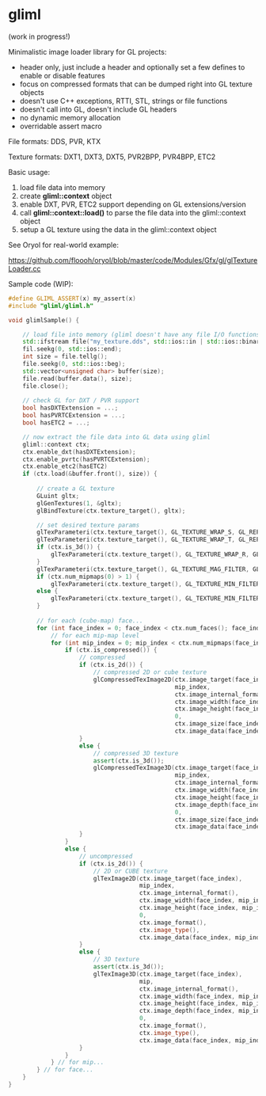 gliml
=====

(work in progress!)

Minimalistic image loader library for GL projects:

- header only, just include a header and optionally set a few defines to enable or disable features
- focus on compressed formats that can be dumped right into GL texture objects
- doesn't use C++ exceptions, RTTI, STL, strings or file functions
- doesn't call into GL, doesn't include GL headers
- no dynamic memory allocation
- overridable assert macro

File formats: DDS, PVR, KTX

Texture formats: DXT1, DXT3, DXT5, PVR2BPP, PVR4BPP, ETC2

Basic usage:

1. load file data into memory
2. create **gliml::context** object 
3. enable DXT, PVR, ETC2 support depending on GL extensions/version
3. call **gliml::context::load()** to parse the file data into the gliml::context object
4. setup a GL texture using the data in the gliml::context object

See Oryol for real-world example:

https://github.com/floooh/oryol/blob/master/code/Modules/Gfx/gl/glTextureLoader.cc

Sample code (WIP):

```cpp
#define GLIML_ASSERT(x) my_assert(x)
#include "gliml/gliml.h"

void glimlSample() {

    // load file into memory (gliml doesn't have any file I/O functions)
    std::ifstream file("my_texture.dds", std::ios::in | std::ios::binary);
    fil.seekg(0, std::ios::end);
    int size = file.tellg();
    file.seekg(0, std::ios::beg);
    std::vector<unsigned char> buffer(size);
    file.read(buffer.data(), size);
    file.close();
    
    // check GL for DXT / PVR support
    bool hasDXTExtension = ...;
    bool hasPVRTCExtension = ...;
    bool hasETC2 = ...;

    // now extract the file data into GL data using gliml
    gliml::context ctx;
    ctx.enable_dxt(hasDXTExtension);   
    ctx.enable_pvrtc(hasPVRTCExtension);
    ctx.enable_etc2(hasETC2)
    if (ctx.load(&buffer.front(), size)) {
        
        // create a GL texture
        GLuint gltx;
        glGenTextures(1, &gltx);
        glBindTexture(ctx.texture_target(), gltx);

        // set desired texture params
        glTexParameteri(ctx.texture_target(), GL_TEXTURE_WRAP_S, GL_REPEAT);
        glTexParameteri(ctx.texture_target(), GL_TEXTURE_WRAP_T, GL_REPEAT);
        if (ctx.is_3d()) {
            glTexParameteri(ctx.texture_target(), GL_TEXTURE_WRAP_R, GL_REPEAT);
        }
        glTexParameteri(ctx.texture_target(), GL_TEXTURE_MAG_FILTER, GL_LINEAR);
        if (ctx.num_mipmaps(0) > 1) {
            glTexParameteri(ctx.texture_target(), GL_TEXTURE_MIN_FILTER, GL_LINEAR_MIPMAP_LINEAR);
        else {
            glTexParameteri(ctx.texture_target(), GL_TEXTURE_MIN_FILTER, GL_LINEAR);
        }
  
        // for each (cube-map) face...
        for (int face_index = 0; face_index < ctx.num_faces(); face_index++) {
            // for each mip-map level
            for (int mip_index = 0; mip_index < ctx.num_mipmaps(face_index); mip_index++) {
                if (ctx.is_compressed()) {
                    // compressed
                    if (ctx.is_2d()) {
                        // compressed 2D or cube texture
                        glCompressedTexImage2D(ctx.image_target(face_index),
                                               mip_index,
                                               ctx.image_internal_format(),
                                               ctx.image_width(face_index, mip_index),
                                               ctx.image_height(face_index, mip_index),
                                               0,
                                               ctx.image_size(face_index, mip_index),
                                               ctx.image_data(face_index, mip_index));
                    }
                    else {
                        // compressed 3D texture
                        assert(ctx.is_3d());
                        glCompressedTexImage3D(ctx.image_target(face_index),
                                               mip_index,
                                               ctx.image_internal_format(),
                                               ctx.image_width(face_index, mip_index),
                                               ctx.image_height(face_index, mip_index),
                                               ctx.image_depth(face_index, mip_index),
                                               0,
                                               ctx.image_size(face_index, mip_index),
                                               ctx.image_data(face_index, mip_index));
                    }
                }
                else {
                    // uncompressed
                    if (ctx.is_2d()) {
                        // 2D or CUBE texture
                        glTexImage2D(ctx.image_target(face_index),
                                     mip_index,
                                     ctx.image_internal_format(),
                                     ctx.image_width(face_index, mip_index),
                                     ctx.image_height(face_index, mip_index),
                                     0,
                                     ctx.image_format(),
                                     ctx.image_type(),
                                     ctx.image_data(face_index, mip_index));
                    }
                    else {
                        // 3D texture
                        assert(ctx.is_3d());
                        glTexImage3D(ctx.image_target(face_index),
                                     mip,
                                     ctx.image_internal_format(),
                                     ctx.image_width(face_index, mip_index),
                                     ctx.image_height(face_index, mip_index),
                                     ctx.image_depth(face_index, mip_index),
                                     0,
                                     ctx.image_format(),
                                     ctx.image_type(),
                                     ctx.image_data(face_index, mip_index));
                    }
                }
            } // for mip...
        } // for face...
    }
}
```
